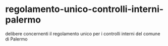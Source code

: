 # regolamento-unico-controlli-interni-palermo
delibere concernenti il regolamento unico per i controlli interni del comune di Palermo
